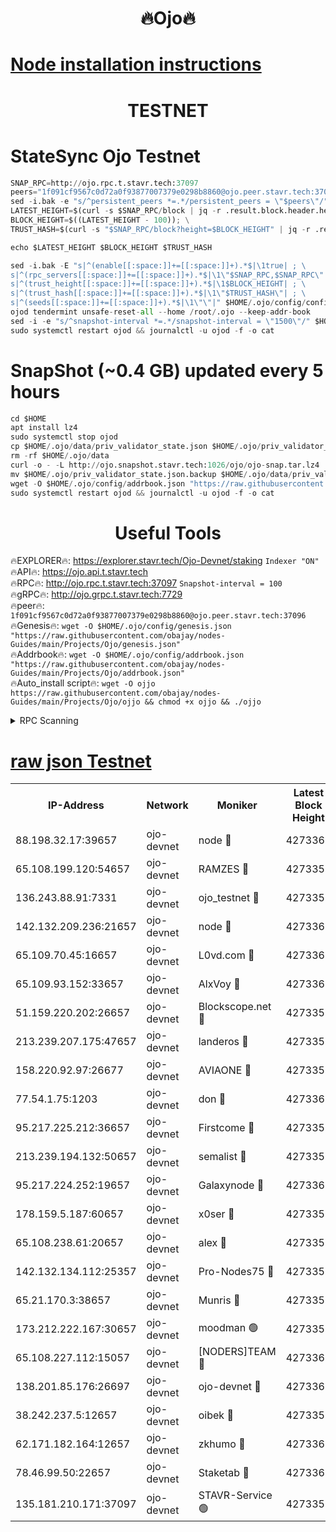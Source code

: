 <h1 align="center"> 🔥Ojo🔥</h1>

[Node installation instructions](https://github.com/obajay/nodes-Guides/tree/main/Projects/Ojo)
=

<h1 align="center"> TESTNET</h1>

# StateSync Ojo Testnet
```python
SNAP_RPC=http://ojo.rpc.t.stavr.tech:37097
peers="1f091cf9567c0d72a0f93877007379e0298b8860@ojo.peer.stavr.tech:37096"
sed -i.bak -e "s/^persistent_peers *=.*/persistent_peers = \"$peers\"/" $HOME/.ojo/config/config.toml
LATEST_HEIGHT=$(curl -s $SNAP_RPC/block | jq -r .result.block.header.height); \
BLOCK_HEIGHT=$((LATEST_HEIGHT - 100)); \
TRUST_HASH=$(curl -s "$SNAP_RPC/block?height=$BLOCK_HEIGHT" | jq -r .result.block_id.hash)

echo $LATEST_HEIGHT $BLOCK_HEIGHT $TRUST_HASH

sed -i.bak -E "s|^(enable[[:space:]]+=[[:space:]]+).*$|\1true| ; \
s|^(rpc_servers[[:space:]]+=[[:space:]]+).*$|\1\"$SNAP_RPC,$SNAP_RPC\"| ; \
s|^(trust_height[[:space:]]+=[[:space:]]+).*$|\1$BLOCK_HEIGHT| ; \
s|^(trust_hash[[:space:]]+=[[:space:]]+).*$|\1\"$TRUST_HASH\"| ; \
s|^(seeds[[:space:]]+=[[:space:]]+).*$|\1\"\"|" $HOME/.ojo/config/config.toml
ojod tendermint unsafe-reset-all --home /root/.ojo --keep-addr-book
sed -i -e "s/^snapshot-interval *=.*/snapshot-interval = \"1500\"/" $HOME/.ojo/config/app.toml
sudo systemctl restart ojod && journalctl -u ojod -f -o cat
```
# SnapShot (~0.4 GB) updated every 5 hours
```python
cd $HOME
apt install lz4
sudo systemctl stop ojod
cp $HOME/.ojo/data/priv_validator_state.json $HOME/.ojo/priv_validator_state.json.backup
rm -rf $HOME/.ojo/data
curl -o - -L http://ojo.snapshot.stavr.tech:1026/ojo/ojo-snap.tar.lz4 | lz4 -c -d - | tar -x -C $HOME/.ojo --strip-components 2
mv $HOME/.ojo/priv_validator_state.json.backup $HOME/.ojo/data/priv_validator_state.json
wget -O $HOME/.ojo/config/addrbook.json "https://raw.githubusercontent.com/obajay/nodes-Guides/main/Projects/Ojo/addrbook.json"
sudo systemctl restart ojod && journalctl -u ojod -f -o cat
```
 <h1 align="center"> Useful Tools</h1>

🔥EXPLORER🔥:        https://explorer.stavr.tech/Ojo-Devnet/staking        `Indexer "ON"` \
🔥API🔥:                     https://ojo.api.t.stavr.tech \
🔥RPC🔥:                    http://ojo.rpc.t.stavr.tech:37097              `Snapshot-interval = 100` \
🔥gRPC🔥:                  http://ojo.grpc.t.stavr.tech:7729 \
🔥peer🔥:                   `1f091cf9567c0d72a0f93877007379e0298b8860@ojo.peer.stavr.tech:37096` \
🔥Genesis🔥:    ```wget -O $HOME/.ojo/config/genesis.json "https://raw.githubusercontent.com/obajay/nodes-Guides/main/Projects/Ojo/genesis.json"``` \
🔥Addrbook🔥:    ```wget -O $HOME/.ojo/config/addrbook.json "https://raw.githubusercontent.com/obajay/nodes-Guides/main/Projects/Ojo/addrbook.json"``` \
🔥Auto_install script🔥: ```wget -O ojjo https://raw.githubusercontent.com/obajay/nodes-Guides/main/Projects/Ojo/ojjo && chmod +x ojjo && ./ojjo```


<details>
<summary>RPC Scanning</summary>

<h2 align="center"> We scan nodes in real time every 4 hours. And we provide the final result of RPC endpoints.
We cannot influence the operation of these nodes in any way. </h2>


```python
If Voting Power is higher than 0 --> then the Node is a validator of the network and may be subject to attack and be a potential threat to the chain.
```
```python
We marked such validators with a red symbol
```

</details>

[raw json Testnet](https://rpc-check.ojot.stavr.tech/ojot/rpc-ojot-result.json)
=


<table><tr><th>IP-Address</th><th>Network</th><th>Moniker</th><th>Latest Block Height</th><th>Earliest Block Height</th><th>Catching Up</th><th>Voting Power</th><th>Scan Time</th></tr><tr><td>88.198.32.17:39657</td><td>ojo-devnet</td><td>node 🔴</td><td>4273360</td><td>300001</td><td>False</td><td>65654</td><td>2023-11-30T13:46:13.003166256UTC</td></tr><tr><td>65.108.199.120:54657</td><td>ojo-devnet</td><td>RAMZES 🔴</td><td>4273356</td><td>306156</td><td>False</td><td>15420</td><td>2023-11-30T13:45:48.554278521UTC</td></tr><tr><td>136.243.88.91:7331</td><td>ojo-devnet</td><td>ojo_testnet 🔴</td><td>4273357</td><td>308845</td><td>False</td><td>1000</td><td>2023-11-30T13:45:55.322005308UTC</td></tr><tr><td>142.132.209.236:21657</td><td>ojo-devnet</td><td>node 🔴</td><td>4273360</td><td>350001</td><td>False</td><td>1999</td><td>2023-11-30T13:46:11.984311909UTC</td></tr><tr><td>65.109.70.45:16657</td><td>ojo-devnet</td><td>L0vd.com 🔴</td><td>4273362</td><td>695918</td><td>False</td><td>998</td><td>2023-11-30T13:46:20.953202577UTC</td></tr><tr><td>65.109.93.152:33657</td><td>ojo-devnet</td><td>AlxVoy 🔴</td><td>4273360</td><td>2319801</td><td>False</td><td>4536782</td><td>2023-11-30T13:46:11.695922610UTC</td></tr><tr><td>51.159.220.202:26657</td><td>ojo-devnet</td><td>Blockscope.net 🔴</td><td>4273356</td><td>2658001</td><td>False</td><td>981</td><td>2023-11-30T13:45:47.865793762UTC</td></tr><tr><td>213.239.207.175:47657</td><td>ojo-devnet</td><td>landeros 🔴</td><td>4273359</td><td>2714001</td><td>False</td><td>11083</td><td>2023-11-30T13:46:06.840504586UTC</td></tr><tr><td>158.220.92.97:26677</td><td>ojo-devnet</td><td>AVIAONE 🔴</td><td>4273359</td><td>2754001</td><td>False</td><td>13867</td><td>2023-11-30T13:46:06.590489945UTC</td></tr><tr><td>77.54.1.75:1203</td><td>ojo-devnet</td><td>don 🔴</td><td>4273360</td><td>2906401</td><td>False</td><td>10</td><td>2023-11-30T13:46:12.724778327UTC</td></tr><tr><td>95.217.225.212:36657</td><td>ojo-devnet</td><td>Firstcome 🔴</td><td>4273357</td><td>2985946</td><td>False</td><td>13566</td><td>2023-11-30T13:45:55.081622643UTC</td></tr><tr><td>213.239.194.132:50657</td><td>ojo-devnet</td><td>semalist 🔴</td><td>4273356</td><td>3223522</td><td>False</td><td>17897</td><td>2023-11-30T13:45:48.861637593UTC</td></tr><tr><td>95.217.224.252:19657</td><td>ojo-devnet</td><td>Galaxynode 🔴</td><td>4273361</td><td>3685492</td><td>False</td><td>11888</td><td>2023-11-30T13:46:17.761848841UTC</td></tr><tr><td>178.159.5.187:60657</td><td>ojo-devnet</td><td>x0ser 🔴</td><td>4273357</td><td>3940946</td><td>False</td><td>9764</td><td>2023-11-30T13:45:55.660380991UTC</td></tr><tr><td>65.108.238.61:20657</td><td>ojo-devnet</td><td>alex 🔴</td><td>4273356</td><td>4158001</td><td>False</td><td>11359</td><td>2023-11-30T13:45:48.196492790UTC</td></tr><tr><td>142.132.134.112:25357</td><td>ojo-devnet</td><td>Pro-Nodes75 🔴</td><td>4273356</td><td>4173356</td><td>False</td><td>24651</td><td>2023-11-30T13:45:52.176790584UTC</td></tr><tr><td>65.21.170.3:38657</td><td>ojo-devnet</td><td>Munris 🔴</td><td>4273357</td><td>4173357</td><td>False</td><td>20123</td><td>2023-11-30T13:45:54.704775218UTC</td></tr><tr><td>173.212.222.167:30657</td><td>ojo-devnet</td><td>moodman 🟢</td><td>4273359</td><td>4173359</td><td>False</td><td>0</td><td>2023-11-30T13:46:04.194586600UTC</td></tr><tr><td>65.108.227.112:15057</td><td>ojo-devnet</td><td>[NODERS]TEAM 🔴</td><td>4273361</td><td>4173361</td><td>False</td><td>9999</td><td>2023-11-30T13:46:18.089408604UTC</td></tr><tr><td>138.201.85.176:26697</td><td>ojo-devnet</td><td>ojo-devnet 🔴</td><td>4273361</td><td>4173361</td><td>False</td><td>1000024000</td><td>2023-11-30T13:46:20.505992979UTC</td></tr><tr><td>38.242.237.5:12657</td><td>ojo-devnet</td><td>oibek 🔴</td><td>4273356</td><td>4196001</td><td>False</td><td>998</td><td>2023-11-30T13:45:49.257587007UTC</td></tr><tr><td>62.171.182.164:12657</td><td>ojo-devnet</td><td>zkhumo 🔴</td><td>4273360</td><td>4196001</td><td>False</td><td>989</td><td>2023-11-30T13:46:12.278793480UTC</td></tr><tr><td>78.46.99.50:22657</td><td>ojo-devnet</td><td>Staketab 🔴</td><td>4273362</td><td>4254801</td><td>False</td><td>1276</td><td>2023-11-30T13:46:21.310992375UTC</td></tr><tr><td>135.181.210.171:37097</td><td>ojo-devnet</td><td>STAVR-Service 🟢</td><td>4273356</td><td>4270001</td><td>False</td><td>0</td><td>2023-11-30T13:45:49.884447299UTC</td></tr></table>